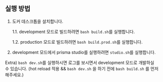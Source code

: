 ## 실행 방법
1. 도커 데스크톱을 설치합니다.

    1.1. development 모드로 빌드하려면 `bash build.sh`를 실행합니다.

    1.2. production 모드로 빌드하려면 `bash build.prod.sh`를 실행합니다.

2. development 모드에서 prisma studio를 실행하려면 `studio.sh`를 실행합니다.


Extra) `bash dev.sh`를 실행하시면 로그를 보시면서 development 모드로 개발하실 수 있습니다. (hot reload 적용 && `bash dev.sh` 을 하기 전에 `bash build.sh` 를 먼저 해주세요.)
